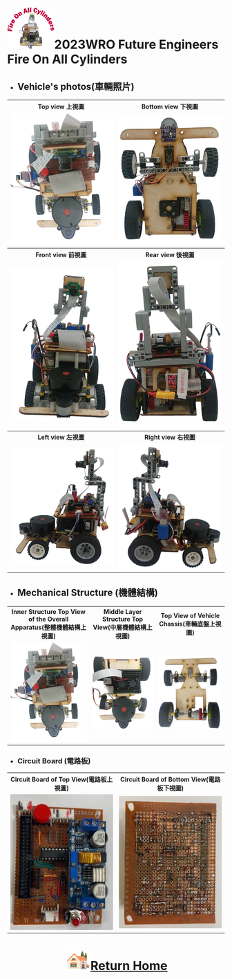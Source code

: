 ![LOGO](../other/img/logo.png)2023WRO Future Engineers Fire On All Cylinders  
=====
- ## Vehicle's photos(車輛照片)
<div align="center">
<table>
  <tr align="center">
    <th>Top view 上視圖</th>
    <th>Bottom view 下視圖 </th>

  </tr>
    <tr align="center">
    <td><img src="./img/top_view.png"  width = "350" alt="Top view" > </td>
    <td><img src="./img/Button_view.png" width = "350" alt="Bottom view " ></td>
  </tr>
    <tr align="center">
    <th> Front view 前視圖</th>
    <th>Rear view 後視圖 </th>
  </tr>
    </tr>
    <tr align="center">
    <td><img src="./img/front_view.png" width="350" alt="Front_view" ></td>
    <td><img src="./img/Rear_views.png" width="350" alt="Rear_view" ></td>
  </tr>
    <tr align="center">
    <th>Left view 左視圖</th>
    <th>Right view 右視圖</th>
  </tr>
    </tr>
    <tr>
    <td><img src="./img/Left_view.png" width = "350"  alt="Left_view"></td>
    <td> <img src="./img/Right_view.png" width="350" alt="Right_view" ></td>
  </tr>
</table>
  
</div> 

- ## Mechanical Structure (機體結構)
<div align="center">
<table>
  <tr>
      <th>Inner Structure Top View of the Overall Apparatus(整體機體結構上視圖) </th><th>Middle Layer Structure Top View(中層機體結構上視圖)</th><th>Top View of Vehicle Chassis(車輛底盤上視圖)</th>
  </tr>
  <tr>
     <td>  <img src="./img/top_view.png"  width = "400" alt="整體機體結構上視圖" > </td><td><img src="../schemes/Assembly_Instructions/img/Middle_Layer_Structure_Top_View.png" width = "400" alt="中層機體結構上視圖" ></td><td><img src="./img/Vehicle%20Chassis%20Design_top_view.png" width="400" alt="車輛底盤上視圖" ></td>
  </tr>
</table>
</div>

- ### Circuit Board (電路板)
<div align="center">
<table>
  <tr>
      <th> Circuit Board of Top View(電路板上視圖) </th><th>Circuit Board of Bottom View(電路板下視圖)</th>
  </tr>
  <tr>
     <td> <img src="../schemes/Assembly_Instructions/img/circuit_up.jpg" width="300" alt="circuit_up.jpg"> </td><td><img src="../schemes/Assembly_Instructions/img/circuit_lower.jpg" width="300" alt="circuit_lower.jpg"></td>
  </tr>
</table>
</div>


# <div align="center">![HOME](../other/img/Home.png)[Return Home](../)</div> 
